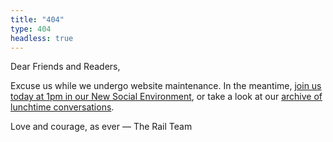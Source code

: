 ```yaml
---
title: "404"
type: 404
headless: true
---
```


Dear Friends and Readers,

Excuse us while we undergo website maintenance. In the meantime, [join us today at 1pm in our New Social Environment](/events), or take a look at our [archive of lunchtime conversations](https://www.youtube.com/playlist?list=PLmQDwVpMadcLGDOX9VN3sGTh2VYT4RJGY).

Love and courage, as ever — The Rail Team